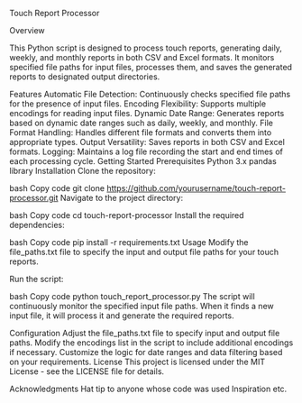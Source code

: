 Touch Report Processor

Overview


This Python script is designed to process touch reports, generating daily, weekly, and monthly reports in both CSV and Excel formats. It monitors specified file paths for input files, processes them, and saves the generated reports to designated output directories.

Features
Automatic File Detection: Continuously checks specified file paths for the presence of input files.
Encoding Flexibility: Supports multiple encodings for reading input files.
Dynamic Date Range: Generates reports based on dynamic date ranges such as daily, weekly, and monthly.
File Format Handling: Handles different file formats and converts them into appropriate types.
Output Versatility: Saves reports in both CSV and Excel formats.
Logging: Maintains a log file recording the start and end times of each processing cycle.
Getting Started
Prerequisites
Python 3.x
pandas library
Installation
Clone the repository:

bash
Copy code
git clone https://github.com/yourusername/touch-report-processor.git
Navigate to the project directory:

bash
Copy code
cd touch-report-processor
Install the required dependencies:

bash
Copy code
pip install -r requirements.txt
Usage
Modify the file_paths.txt file to specify the input and output file paths for your touch reports.

Run the script:

bash
Copy code
python touch_report_processor.py
The script will continuously monitor the specified input file paths. When it finds a new input file, it will process it and generate the required reports.

Configuration
Adjust the file_paths.txt file to specify input and output file paths.
Modify the encodings list in the script to include additional encodings if necessary.
Customize the logic for date ranges and data filtering based on your requirements.
License
This project is licensed under the MIT License - see the LICENSE file for details.

Acknowledgments
Hat tip to anyone whose code was used
Inspiration
etc.
